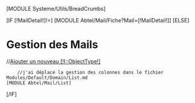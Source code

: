 [MODULE Systeme/Utils/BreadCrumbs]

[IF [!MailDetail!]!=]
        [MODULE Abtel/Mail/Fiche?Mail=[!MailDetail!]]
[ELSE]
<div class="row">
    <div class="col-md-8">
        <h1>Gestion des Mails</h1>
    </div>
    <div class="col-md-4">
        //<a class="btn btn-success btn-block btn-lg" href="/[!Sys::CurrentMenu::Url!]/Ajouter">Ajouter un nouveau [!I::ObjectType!]</a>
    </div>
</div>
        
        //j'ai déplacé la gestion des colonnes dans le fichier Modules/Default/Domain/List.md
    [MODULE Abtel/Mail/List]
[/IF]